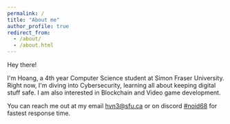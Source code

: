 ```yaml
---
permalink: /
title: "About me"
author_profile: true
redirect_from: 
  - /about/
  - /about.html
---
```


Hey there!

I'm Hoang, a 4th year Computer Science student at Simon Fraser University. Right now, I'm diving into Cybersecurity, learning all about keeping digital stuff safe. I am also interested in Blockchain and Video game development.

You can reach me out at my email [hvn3@sfu.ca](hvn3@sfu.ca) or on discord [#noid68](https://discordapp.com/users/518071232848068608) for fastest response time.
